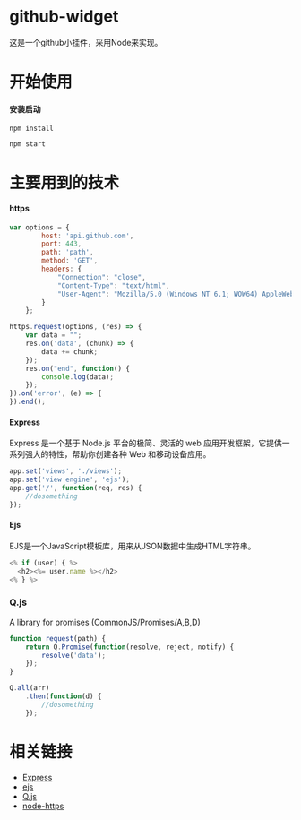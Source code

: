 # github-widget
这是一个github小挂件，采用Node来实现。


# 开始使用


#### 安装启动
```
npm install

npm start
```


# 主要用到的技术

#### https
```js
var options = {
        host: 'api.github.com',
        port: 443,
        path: 'path',
        method: 'GET',
        headers: {
            "Connection": "close",
            "Content-Type": "text/html",
            "User-Agent": "Mozilla/5.0 (Windows NT 6.1; WOW64) AppleWebKit/537.36 (KHTML, like Gecko) Chrome/47.0.2526.106 Safari/537.36"
        }
    };

https.request(options, (res) => {
    var data = "";
    res.on('data', (chunk) => {
        data += chunk;
    });
    res.on("end", function() {
        console.log(data);
    });
}).on('error', (e) => {
}).end();
```


#### Express
Express 是一个基于 Node.js 平台的极简、灵活的 web 应用开发框架，它提供一系列强大的特性，帮助你创建各种 Web 和移动设备应用。


```js
app.set('views', './views');
app.set('view engine', 'ejs');
app.get('/', function(req, res) {
    //dosomething
});
```

#### Ejs
EJS是一个JavaScript模板库，用来从JSON数据中生成HTML字符串。

```js
<% if (user) { %>
  <h2><%= user.name %></h2>
<% } %>
```


### Q.js
A library for promises (CommonJS/Promises/A,B,D)

```js
function request(path) {
    return Q.Promise(function(resolve, reject, notify) {
        resolve('data');
    });
}

```

```js
Q.all(arr)
    .then(function(d) {
        //dosomething
    });
```

# 相关链接
- [Express](https://github.com/expressjs/express)
- [ejs](https://github.com/expressjs/express)
- [Q.js](https://github.com/kriskowal/q)
- [node-https](http://nodejs.cn/doc/node/https.html)